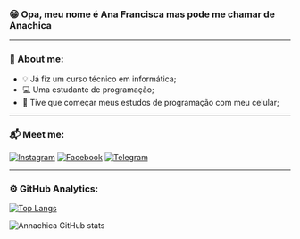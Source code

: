 ### 😁 Opa, meu nome é Ana Francisca mas pode me chamar de Anachica
---
### 🧐 About me:
- 💡 Já fiz um curso técnico em informática;
- 💻 Uma estudante de programação;
- 📱 Tive que começar meus estudos de programação com meu celular;

---

### 📬 Meet me:

[![Instagram](https://img.shields.io/badge/Instagram-E4405F?style=for-the-badge&logo=instagram&logoColor=white)]()
[![Facebook](https://img.shields.io/badge/Facebook-1877F2?style=for-the-badge&logo=facebook&logoColor=white)]()
[![Telegram](https://img.shields.io/badge/Telegram-2CA5E0?style=for-the-badge&logo=telegram&logoColor=white)]()

---

### ⚙️ GitHub Analytics:

[![Top Langs](https://github-readme-stats.vercel.app/api/top-langs/?username=Annachica&layout=compact)](https://github.com/anuraghazra/github-readme-stats)

![Annachica GitHub stats](https://github-readme-stats.vercel.app/api?username=Annachica&show_icons=true&theme=dracula)

